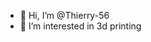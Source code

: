 - 👋 Hi, I’m @Thierry-56
- 👀 I’m interested in 3d printing


<!---
Thierry-56/Thierry-56 is a ✨ special ✨ repository because its `README.md` (this file) appears on your GitHub profile.
You can click the Preview link to take a look at your changes.
--->
